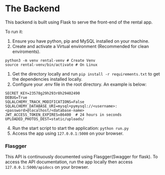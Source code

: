 # The Backend
This backend is built using Flask to serve the front-end of the rental app.

To run it:
1. Ensure you have python, pip and MySQL installed on your machine.
1. Create and activate a Virtual environment (Recommended for clean enviroments).
```
python3 -m venv rental-venv # Create Venv
source rental-venv/bin/activate # On Linux
```
1. Get the directory locally and run `pip install -r requirements.txt` to get the dependencies installed locally.
1. Configure your .env file in the root directory. An example is below:
```
SECRET_KEY=23578g29h293r8h29402490
DEBUG=True
SQLALCHEMY_TRACK_MODIFICATIONS=False
SQLALCHEMY_DATABASE_URI=mysql+pymysql://<username>:<password>@localhost/<database-name>
JWT_ACCESS_TOKEN_EXPIRES=86400  # 24 hours in seconds
UPLOADED_PHOTOS_DEST=static/uploads/
```
4. Run the start script to start the application: `python run.py`
5. Access the app using `127.0.0.1:5000` on your browser.

### Flasgger
This API is continuously documented using Flasgger(Swagger for flask).
To access the API documentation, run the app locally then access `127.0.0.1:5000/apidocs` on your browser.
